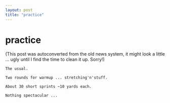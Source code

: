 ```yaml
---
layout: post
title: "practice"
---
```

<h1>practice</h1>
(This post was autoconverted from the old news system,
it might look a little ... ugly until I find the time
to clean it up.
Sorry!)

    The usual.
    
    Two rounds for warmup ... stretching'n'stuff.
    
    About 30 short sprints ~10 yards each.
    
    Nothing spectacular ...
    

